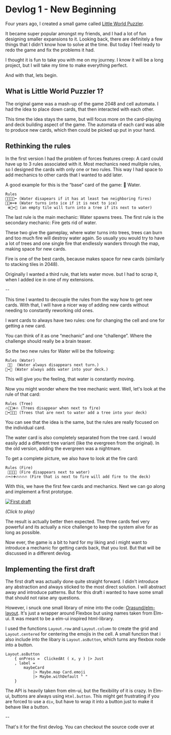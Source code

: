 # Devlog 1 - New Beginning

Four years ago, I created a small game called [Little World Puzzler](https://orasund.itch.io/little-world-puzzler).

It became super popular amongst my friends, and I had a lot of fun designing smaller expansions to it.
Looking back, there are definitely a few things that I didn't know how to solve at the time.
But today I feel ready to redo the game and fix the problems it had.

I thought it is fun to take you with me on my journey.
I know it will be a long project, but I will take my time to make everything perfect.

And with that, lets begin.

## What is Little World Puzzler 1?

The original game was a mash-up of the game 2048 and cell automata.
I had the idea to place down cards, that then interacted with each other.

This time the idea stays the same, but will focus more on the card-playing and deck building aspect of the game.
The automata of each card was able to produce new cards, which then could be picked up put in your hand.

## Rethinking the rules

In the first version I had the problem of forces features creep:
A card could have up to 3 rules associated with it.
Most mechanics need mulitple rules, so I designed the cards with only one or two rules.
This way I had space to add mechanics to other cards that I wanted to add later.

A good example for this is the “base” card of the game: 🌊 Water.

```
Rules
🌊➕🔥🔥➡️ (Water disapears if it has at least two neighboring fires)
🌊➕❄➡️❄ (Water turns into ice if it is next to ice)
 ➕🌊➡️🌳 (an empty tile will turn into a tree if its next to water)
```

The last rule is the main mechanic: Water spawns trees.
The first rule is the secondary mechanic: Fire gets rid of water.

These two give the gameplay, where water turns into trees, trees can burn and too much fire will destroy water again.
So usually you would try to have a lot of trees and one single fire that endlessly wanders through the map, making space for new cards.

Fire is one of the best cards, because makes space for new cards (similarly to stacking tiles in 2048).

Originally I wanted a third rule, that lets water move.
but I had to scrap it, when I added ice in one of my extensions.

--

This time I wanted to decouple the rules from the way how to get new cards.
With that, I will have a nicer way of adding new cards without needing to constantly reworking old ones.

I  want cards to always have two rules: one for changing the cell and one for getting a new card.

You can think of it as one “mechanic” and one “challenge”. Where the challenge should really be a brain teaser.

So the two new rules for Water will be the following:

```
Rules (Water)
 🟰🌊  (Water always disappears next turn.)
🌊⬅️🌊 (Water always adds water into your deck.)
```

This will give you the feeling, that water is constantly moving.

Now you might wonder where the tree mechanic went. Well, let's look at the rule of that card:

```
Rules (Tree)
🔥🟰🌳➕🔥 (Trees disappear when next to fire)
🌳⬅️🌳➕🌊 (Trees that are next to water add a tree into your deck)
```

You can see that the idea is the same, but the rules are really focused on the individual card.

The water card is also completely separated from the tree card.
I would easily add a different tree variant (like the evergreen from the original).
In the old version, adding the evergreen was a nightmare.

To get a complete picture, we also have to look at the fire card:

```
Rules (Fire)
 🟰🔥➕🌊 (Fire disappears next to water)
🔥⬅️🔥➕🔥🔥🔥🔥 (Fire that is next to fire will add fire to the deck)
```

With this, we have the first few cards and mechanics.
Next we can go along and implement a first prototype.

[![First draft](https://orasund.github.io/littleWorldPuzzler/devlog/1/game.png)](https://orasund.github.io/littleWorldPuzzler/devlog/1/)

_(Click to play)_

The result is actually better then expected. The three cards feel very powerful and its actually a nice challenge to keep the system alive for as long as possible.

Now ever, the game is a bit to hard for my liking and i might want to introduce a mechanic for getting cards back, that you lost. But that will be discussed in a different devlog.

## Implementing the first draft

The first draft was actually done quite straight forward. I didn't introduce any abstraction and always sticked to the most direct solution. I will abstract away and introduce patterns. But for this draft i wanted to have some small that should not raise any questions.

However, i snuck one small library of mine into the code: [Orasund/elm-layout](https://package.elm-lang.org/packages/Orasund/elm-layout/latest/). It's just a wrapper around Flexbox but using names taken from Elm-ui. It was meant to be a elm-ui inspired html-library.

I used the functions `Layout.row` and `Layout.column` to create the grid and `Layout.centered` for centering the emojis in the cell.
A small function that i also include into the libary is `Layout.asButton`, which turns any flexbox node into a button.

```
Layout.asButton
    { onPress =  ClickedAt ( x, y ) |> Just
    , label =
        maybeCard
            |> Maybe.map Card.emoji
            |> Maybe.withDefault " "
    }
```

The API is heavily taken from elm-ui, but the flexibility of it is crazy. In Elm-ui, buttons are always using `Html.button`.
This might get frustrating if you are forced to use a `div`, but have to wrap it into a button just to make it behave like a button.

--

That's it for the first devlog. You can checkout the source code over at